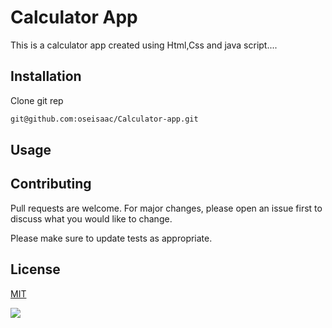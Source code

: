# Calculator App

This is a calculator app created using Html,Css and java script....

## Installation

Clone git rep

```bash
git@github.com:oseisaac/Calculator-app.git
```
## Usage


## Contributing
Pull requests are welcome. For major changes, please open an issue first to discuss what you would like to change.

Please make sure to update tests as appropriate.

## License
[MIT](https://choosealicense.com/licenses/mit/)


<img src="./Web 1920 – 1-min.png">
